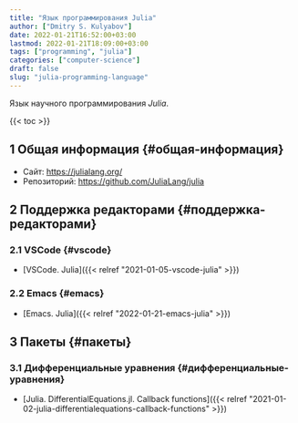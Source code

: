 ```yaml
---
title: "Язык программирования Julia"
author: ["Dmitry S. Kulyabov"]
date: 2022-01-21T16:52:00+03:00
lastmod: 2022-01-21T18:09:00+03:00
tags: ["programming", "julia"]
categories: ["computer-science"]
draft: false
slug: "julia-programming-language"
---
```


Язык научного программирования _Julia_.

<!--more-->

{{< toc >}}


## <span class="section-num">1</span> Общая информация {#общая-информация}

-   Сайт: <https://julialang.org/>
-   Репозиторий: <https://github.com/JuliaLang/julia>


## <span class="section-num">2</span> Поддержка редакторами {#поддержка-редакторами}


### <span class="section-num">2.1</span> VSCode {#vscode}

-   [VSCode. Julia]({{< relref "2021-01-05-vscode-julia" >}})


### <span class="section-num">2.2</span> Emacs {#emacs}

-   [Emacs. Julia]({{< relref "2022-01-21-emacs-julia" >}})


## <span class="section-num">3</span> Пакеты {#пакеты}


### <span class="section-num">3.1</span> Дифференциальные уравнения {#дифференциальные-уравнения}

-   [Julia. DifferentialEquations.jl. Callback functions]({{< relref "2021-01-02-julia-differentialequations-callback-functions" >}})
